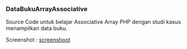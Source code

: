 ### DataBukuArrayAssociative
Source Code untuk belajar Associative Array PHP dengan studi kasus menampilkan data buku.

Screenshot :
[screenshoot](https://github.com/andikatuluspangestu/DataBukuArrayAssociative/blob/master/Screenshot%20from%202020-11-19%2009-44-36.png)
